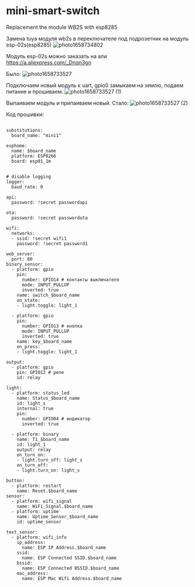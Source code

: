 # mini-smart-switch
Replacement the module WB2S with esp8285

Замена tuya модуля wb2s в переключателе под подрозетник на модуль esp-02s(esp8285) 
![photo1658734802](https://user-images.githubusercontent.com/64173457/180724032-31c21be3-d5d2-4619-838f-b1a06e06bd71.jpeg)

Модуль esp-02s можно заказать на али https://a.aliexpress.com/_Dnqn3gn

Было:
![photo1658733527](https://user-images.githubusercontent.com/64173457/180722581-d16b5f84-bb41-49df-99e4-ab74021093c8.jpeg)

Подключаем новый модуль к uart, gpio0 замыкаем на землю, подаем питание и прошиваем.
![photo1658733527 (1)](https://user-images.githubusercontent.com/64173457/180724598-77d4959f-9563-4868-887d-611c1a434c45.jpeg)


Выпаиваем модуль и припаиваем новый.
Стало:
![photo1658733527 (2)](https://user-images.githubusercontent.com/64173457/180724714-53df9a6b-9ded-4292-b609-d664916db38f.jpeg)

Код прошивки:
```

substitutions:
  board_name: "mini1"

esphome:
  name: $board_name
  platform: ESP8266
  board: esp01_1m
 

# disable logging
logger:
  baud_rate: 0

api:
  password: !secret passwordapi

ota:
  password: !secret passwordota

wifi:
  networks:
  - ssid: !secret wifi1
    password: !secret password1

web_server:
  port: 80
binary_sensor:
  - platform: gpio
    pin:
      number: GPIO14 # контакты выключателя
      mode: INPUT_PULLUP
      inverted: true
    name: switch_$board_name
    on_state:
    - light.toggle: light_1
    
  - platform: gpio
    pin:
      number: GPIO13 # кнопка
      mode: INPUT_PULLUP
      inverted: true
    name: key_$board_name
    on_press:
    - light.toggle: light_1

output:
  - platform: gpio
    pin: GPIO12 # релe
    id: relay

light:
  - platform: status_led
    name: Status_$board_name
    id: light_s
    internal: true
    pin:
      number: GPIO04 # индикатор
      inverted: true

  - platform: binary
    name: T1_$board_name
    id: light_1
    output: relay
    on_turn_on:
    - light.turn_off: light_s
    on_turn_off:
    - light.turn_on: light_s

button:
  - platform: restart
    name: Reset.$board_name
sensor:
  - platform: wifi_signal
    name: WiFi_Signal.$board_name
  - platform: uptime
    name: Uptime_Sensor_$board_name
    id: uptime_sensor

text_sensor:
  - platform: wifi_info
    ip_address:
      name: ESP IP Address.$board_name
    ssid:
      name: ESP Connected SSID.$board_name
    bssid:
      name: ESP Connected BSSID.$board_name
    mac_address:
      name: ESP Mac Wifi Address.$board_name
```
